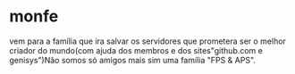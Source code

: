 # monfe
vem para a família que ira salvar os servidores que prometera ser o melhor criador do mundo(com ajuda dos membros e dos sites"github.com e genisys")Não somos só amigos mais sim uma família "FPS &amp; APS". 
